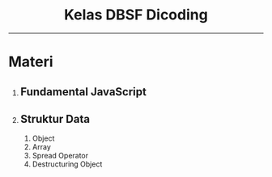 <style>
    *{
        border-bottom: 0 !important;
    }
</style>
<h1 align="center">Kelas DBSF Dicoding</h1>
<hr>
<h1>Materi</h1>
<ol>
    <li><h2>Fundamental JavaScript</h2></li>
    <li>
        <h2>Struktur Data</h2>
        <ol>
            <li>Object</li>
            <li>Array</li>
            <li>Spread Operator</li>
            <li>Destructuring Object</li>
        </ol>
    </li>
</ol>